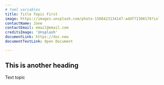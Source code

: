 ```yaml
---
# Yaml variables
title: Title Topic First
image: https://images.unsplash.com/photo-1508423134147-addf71308178?ixlib=rb-1.2.1&ixid=eyJhcHBfaWQiOjEyMDd9&auto=format&fit=crop&w=400&h=400&q=80
contactName: Jane
contactEmail: email@email.com
creditsImage: 'Unsplash'
documentLink: https://doc.new
documentTextLink: Open Document

---
```


## This is another heading

 Text topic
